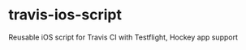 travis-ios-script
=================

Reusable iOS script for Travis CI with Testflight, Hockey app support
